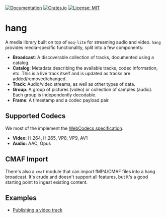 [![Documentation](https://docs.rs/hang/badge.svg)](https://docs.rs/hang/)
[![Crates.io](https://img.shields.io/crates/v/hang.svg)](https://crates.io/crates/hang)
[![License: MIT](https://img.shields.io/badge/License-MIT-blue.svg)](../../LICENSE-MIT)

# hang

A media library built on top of `moq-lite` for streaming audio and video.
`hang` provides media-specific functionality, split into a few components:

- **Broadcast**: A discoverable collection of tracks, documented using a catalog.
- **Catalog**: Metadata describing the available tracks, codec information, etc. This is a live track itself and is updated as tracks are added/removed/changed.
- **Track**: Audio/video streams, as well as other types of data.
- **Group**: A group of pictures (video) or collection of samples (audio). Each group is independently decodable.
- **Frame**: A timestamp and a codec payload pair.

## Supported Codecs
We most of the implement the [WebCodecs specification](https://www.w3.org/TR/webcodecs/#video-decoder-config).

- **Video:** H.264, H.265, VP8, VP9, AV1
- **Audio:** AAC, Opus

## CMAF Import
There's also a `cmaf` module that can import fMP4/CMAF files into a hang broadcast.
It's crude and doesn't support all features, but it's a good starting point to ingest existing content.

## Examples
- [Publishing a video track](examples/video.rs)
